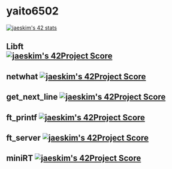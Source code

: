 # yaito6502
[![jaeskim's 42 stats](https://badge42.herokuapp.com/api/stats/yaito?cursus=42cursus)](https://github.com/JaeSeoKim/badge42)

Libft    
[![jaeskim's 42Project Score](https://badge42.herokuapp.com/api/project/yaito/Libft)](https://github.com/JaeSeoKim/badge42)
---

netwhat
[![jaeskim's 42Project Score](https://badge42.herokuapp.com/api/project/yaito/netwhat)](https://github.com/JaeSeoKim/badge42)
---

get_next_line
[![jaeskim's 42Project Score](https://badge42.herokuapp.com/api/project/yaito/get_next_line)](https://github.com/JaeSeoKim/badge42)
---

ft_printf
[![jaeskim's 42Project Score](https://badge42.herokuapp.com/api/project/yaito/ft_printf)](https://github.com/JaeSeoKim/badge42)
---

ft_server
[![jaeskim's 42Project Score](https://badge42.herokuapp.com/api/project/yaito/ft_server)](https://github.com/JaeSeoKim/badge42)
---

miniRT
[![jaeskim's 42Project Score](https://badge42.herokuapp.com/api/project/yaito/miniRT)](https://github.com/JaeSeoKim/badge42)
---
